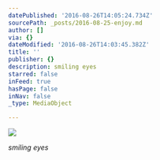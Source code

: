 ```yaml
---
datePublished: '2016-08-26T14:05:24.734Z'
sourcePath: _posts/2016-08-25-enjoy.md
author: []
via: {}
dateModified: '2016-08-26T14:03:45.382Z'
title: ''
publisher: {}
description: smiling eyes
starred: false
inFeed: true
hasPage: false
inNav: false
_type: MediaObject

---
```

![](https://the-grid-user-content.s3-us-west-2.amazonaws.com/64bb6b54-3fbd-4a77-882a-d102be403aee.jpg)

_smiling eyes_